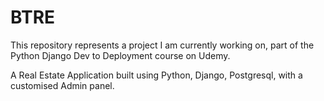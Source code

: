# BTRE

This repository represents a project I am currently working on, part of the Python Django Dev to Deployment course on Udemy.

A Real Estate Application built using Python, Django, Postgresql, with a customised Admin panel.
